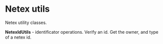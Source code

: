 # Netex utils

Netex utility classes. 

 **NetexIdUtils** - identificator operations. Verify an id. Get the owner, and type of a netex id.

 
 

